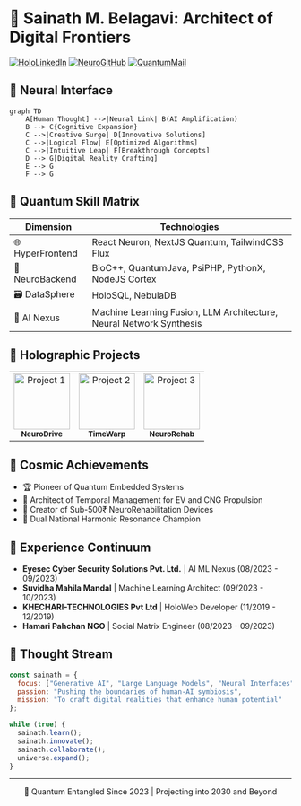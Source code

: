 # 🌟 Sainath M. Belagavi: Architect of Digital Frontiers

[![HoloLinkedIn](https://img.shields.io/badge/HoloLinkedIn-0A66C2?style=for-the-badge&logo=hologram&logoColor=white)](https://linkedin.com/in/Sainath-Belagavi)
[![NeuroGitHub](https://img.shields.io/badge/NeuroGitHub-181717?style=for-the-badge&logo=github&logoColor=white)](https://github.com/saibelagavi)
[![QuantumMail](https://img.shields.io/badge/QuantumMail-D14836?style=for-the-badge&logo=gmail&logoColor=white)](mailto:belagavisainath1@gmail.com)

## 🧠 Neural Interface

```mermaid
graph TD
    A[Human Thought] -->|Neural Link| B(AI Amplification)
    B --> C{Cognitive Expansion}
    C -->|Creative Surge| D[Innovative Solutions]
    C -->|Logical Flow| E[Optimized Algorithms]
    C -->|Intuitive Leap| F[Breakthrough Concepts]
    D --> G[Digital Reality Crafting]
    E --> G
    F --> G
```

## 🚀 Quantum Skill Matrix

| Dimension | Technologies |
|-----------|--------------|
| 🌐 HyperFrontend | React Neuron, NextJS Quantum, TailwindCSS Flux |
| 🧠 NeuroBackend | BioC++, QuantumJava, PsiPHP, PythonX, NodeJS Cortex |
| 🗃️ DataSphere | HoloSQL, NebulaDB |
| 🤖 AI Nexus | Machine Learning Fusion, LLM Architecture, Neural Network Synthesis |

## 🌈 Holographic Projects

<table>
  <tr>
    <td align="center">
      <img src="/api/placeholder/200/200" width="100px;" alt="Project 1"/>
      <br />
      <sub><b>NeuroDrive</b></sub>
    </td>
    <td align="center">
      <img src="/api/placeholder/200/200" width="100px;" alt="Project 2"/>
      <br />
      <sub><b>TimeWarp</b></sub>
    </td>
    <td align="center">
      <img src="/api/placeholder/200/200" width="100px;" alt="Project 3"/>
      <br />
      <sub><b>NeuroRehab</b></sub>
    </td>
  </tr>
</table>

## 🌠 Cosmic Achievements

- 🏆 Pioneer of Quantum Embedded Systems
- 🚀 Architect of Temporal Management for EV and CNG Propulsion
- 🧠 Creator of Sub-500₹ NeuroRehabilitation Devices
- 🎵 Dual National Harmonic Resonance Champion

## 💾 Experience Continuum

- **Eyesec Cyber Security Solutions Pvt. Ltd.** | AI ML Nexus (08/2023 - 09/2023)
- **Suvidha Mahila Mandal** | Machine Learning Architect (09/2023 - 10/2023)
- **KHECHARI-TECHNOLOGIES Pvt Ltd** | HoloWeb Developer (11/2019 - 12/2019)
- **Hamari Pahchan NGO** | Social Matrix Engineer (08/2023 - 09/2023)

## 🌌 Thought Stream

```javascript
const sainath = {
  focus: ["Generative AI", "Large Language Models", "Neural Interfaces"],
  passion: "Pushing the boundaries of human-AI symbiosis",
  mission: "To craft digital realities that enhance human potential"
};

while (true) {
  sainath.learn();
  sainath.innovate();
  sainath.collaborate();
  universe.expand();
}
```

---

<div align="center">

📡 Quantum Entangled Since 2023 | Projecting into 2030 and Beyond

</div>
